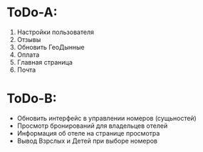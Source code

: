# ToDo-A:
  1. Настройки пользователя
  2. Отзывы
  3. Обновить ГеоДынные
  4. Оплата
  5. Главная страница
  6. Почта
  
# ToDo-B:
  * Обновить интерфейс в управлении номеров (сущьностей)
  * Просмотр бронирований для владельцев отелей
  * Информация об отеле на странице просмотра
  * Вывод Взрслых и Детей при выборе номеров
